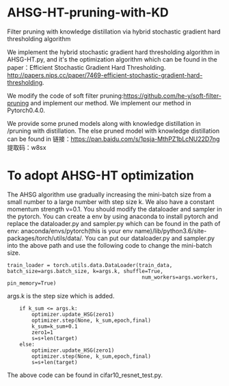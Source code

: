 # AHSG-HT-pruning-with-KD
Filter pruning with knowledge distillation via hybrid stochastic gradient hard thresholding algorithm

 We implement the hybrid stochastic gradient hard thresholding algorithm in AHSG-HT.py, and it's the optimization algorithm which can be 
found in the paper：Efficient Stochastic Gradient Hard Thresholding. http://papers.nips.cc/paper/7469-efficient-stochastic-gradient-hard-thresholding.

 We modify the code of soft filter pruning:https://github.com/he-y/soft-filter-pruning and implement our method.
 We implement our method in Pytorch0.4.0.

 We provide some pruned models along with knowledge distillation in /pruning with distillation.
 The else pruned model with knowledge distillation can be found in 链接：https://pan.baidu.com/s/1psja-MthPZ1bLcNU22D7ng 
提取码：w8sx 

# To adopt AHSG-HT optimization
The AHSG algorithm use gradually increasing the mini-batch size from a small number to a large number with step size k. We also have a constant 
momentum strength v=0.1. 
You should modify the dataloader and sampler in the pytorch. You can create a env by using anaconda to install pytorch and replace the 
dataloader.py and sampler.py which can be found in the path of env: 
anaconda/envs/pytorch(this is your env name)/lib/python3.6/site-packages/torch/utils/data/.
You can put our dataloader.py and sampler.py into the above path and use the following code to change the mini-batch size.

    train_loader = torch.utils.data.DataLoader(train_data, batch_size=args.batch_size, k=args.k, shuffle=True,
                                                num_workers=args.workers, pin_memory=True)
 args.k is the step size which is added.

        if k_sum <= args.k:
            optimizer.update_HSG(zero1)
            optimizer.step(None, k_sum,epoch,final)
            k_sum=k_sum+0.1
            zero1=1
            s=s+len(target)
        else:
            optimizer.update_HSG(zero1)
            optimizer.step(None, k_sum,epoch,final)
            s=s+len(target)

 The above code can be found in cifar10_resnet_test.py.




